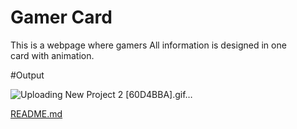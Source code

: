 # Gamer Card
This is a webpage where gamers All information is designed in one card with animation.

#Output

![Uploading New Project 2 [60D4BBA].gif…]()

[README.md](https://github.com/tusharrp/card/files/10367758/README.md)
